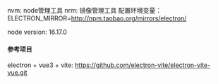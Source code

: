 nvm: node管理工具
nrm: 镜像管理工具
配置环境变量：
ELECTRON_MIRROR=http://npm.taobao.org/mirrors/electron/

node version: 16.17.0



#### 参考项目
electron + vue3 + vite: https://github.com/electron-vite/electron-vite-vue.git